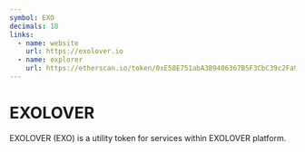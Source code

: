 ```yaml
---
symbol: EXO
decimals: 18
links:
  - name: website
    url: https://exolover.io
  - name: explorer
    url: https://etherscan.io/token/0xE58E751abA3B9406367B5F3CbC39c2Fa9B519789
---
```


# EXOLOVER

EXOLOVER (EXO) is a utility token for services within EXOLOVER platform.
